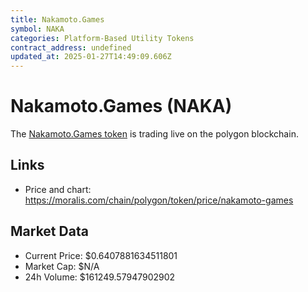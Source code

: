 ```yaml
---
title: Nakamoto.Games
symbol: NAKA
categories: Platform-Based Utility Tokens
contract_address: undefined
updated_at: 2025-01-27T14:49:09.606Z
---
```


# Nakamoto.Games (NAKA)
The [Nakamoto.Games token](https://moralis.com/chain/polygon/token/price/nakamoto-games) is trading live on the polygon blockchain.

## Links
- Price and chart: https://moralis.com/chain/polygon/token/price/nakamoto-games

## Market Data
- Current Price: $0.6407881634511801
- Market Cap: $N/A
- 24h Volume: $161249.57947902902
